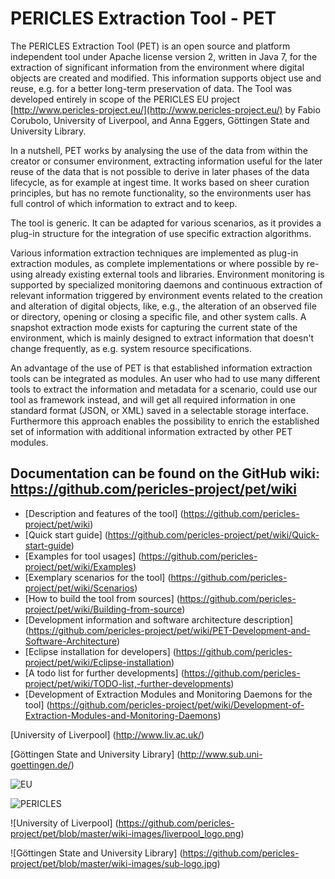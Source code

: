 # PERICLES Extraction Tool - PET 

The PERICLES Extraction Tool (PET) is an open source and platform independent tool under Apache license version 2, written in Java 7, for the extraction of significant information from the environment where digital objects are created and modified. This information supports object use and reuse, e.g. for a better long-term preservation of data. The Tool was developed entirely in scope of the PERICLES EU project [http://www.pericles-project.eu/](http://www.pericles-project.eu/) by Fabio Corubolo, University of Liverpool, and Anna Eggers, Göttingen State and University Library.

In a nutshell, PET works by analysing the use of the data from within the creator or consumer environment, extracting information useful for the later reuse of the data that is not possible to derive in later phases of the data lifecycle, as for example at ingest time. It works based on sheer curation principles, but has no remote functionality, so the environments user has full control of which information to extract and to keep.

The tool is generic. It can be adapted for various scenarios, as it provides a plug-in structure for the integration of use specific extraction algorithms.

Various information extraction techniques are implemented as plug-in extraction modules, as complete implementations or where possible by re-using already existing external tools and libraries. Environment monitoring is supported by specialized monitoring daemons and continuous extraction of relevant information triggered by environment events related to the creation and alteration of digital objects, like, e.g., the alteration of an observed file or directory, opening or closing a specific file, and other system calls. A snapshot extraction mode exists for capturing the current state of the environment, which is mainly designed to extract information that doesn't change frequently, as e.g. system resource specifications.     

An advantage of the use of PET is that established information extraction tools can be integrated as modules. An user who had to use many different tools to extract the information and metadata for a scenario, could use our tool as framework instead, and will get all required information in one standard format (JSON, or XML) saved in a selectable storage interface. Furthermore this approach enables the possibility to enrich the established set of information with additional information extracted by other PET modules.


## Documentation can be found on the GitHub wiki: https://github.com/pericles-project/pet/wiki
* [Description and features of the tool] (https://github.com/pericles-project/pet/wiki)
* [Quick start guide] (https://github.com/pericles-project/pet/wiki/Quick-start-guide)
* [Examples for tool usages] (https://github.com/pericles-project/pet/wiki/Examples)
* [Exemplary scenarios for the tool] (https://github.com/pericles-project/pet/wiki/Scenarios)
* [How to build the tool from sources] (https://github.com/pericles-project/pet/wiki/Building-from-source)
* [Development information and software architecture description] (https://github.com/pericles-project/pet/wiki/PET-Development-and-Software-Architecture)
* [Eclipse installation for developers] (https://github.com/pericles-project/pet/wiki/Eclipse-installation)
* [A todo list for further developments] (https://github.com/pericles-project/pet/wiki/TODO-list,-further-developments)
* [Development of Extraction Modules and Monitoring Daemons for the tool] (https://github.com/pericles-project/pet/wiki/Development-of-Extraction-Modules-and-Monitoring-Daemons)



[University of Liverpool] (http://www.liv.ac.uk/)

[Göttingen State and University Library] (http://www.sub.uni-goettingen.de/)

![EU](https://github.com/pericles-project/pet/blob/master/wiki-images/LogoEU.png)

![PERICLES](https://github.com/pericles-project/pet/blob/master/wiki-images/PERICLES%20logo_black.jpg)

![University of Liverpool] (https://github.com/pericles-project/pet/blob/master/wiki-images/liverpool_logo.png)

![Göttingen State and University Library] (https://github.com/pericles-project/pet/blob/master/wiki-images/sub-logo.jpg)


